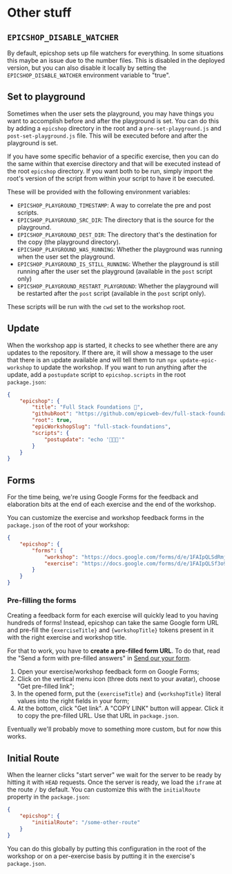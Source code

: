# Other stuff

## `EPICSHOP_DISABLE_WATCHER`

By default, epicshop sets up file watchers for everything. In some situations
this maybe an issue due to the number files. This is disabled in the deployed
version, but you can also disable it locally by setting the
`EPICSHOP_DISABLE_WATCHER` environment variable to "true".

## Set to playground

Sometimes when the user sets the playground, you may have things you want to
accomplish before and after the playground is set. You can do this by adding a
`epicshop` directory in the root and a `pre-set-playground.js` and
`post-set-playground.js` file. This will be executed before and after the
playground is set.

If you have some specific behavior of a specific exercise, then you can do the
same within that exercise directory and that will be executed instead of the
root `epicshop` directory. If you want both to be run, simply import the root's
version of the script from within your script to have it be executed.

These will be provided with the following environment variables:

- `EPICSHOP_PLAYGROUND_TIMESTAMP`: A way to correlate the pre and post scripts.
- `EPICSHOP_PLAYGROUND_SRC_DIR`: The directory that is the source for the
  playground.
- `EPICSHOP_PLAYGROUND_DEST_DIR`: The directory that's the destination for the
  copy (the playground directory).
- `EPICSHOP_PLAYGROUND_WAS_RUNNING`: Whether the playground was running when the
  user set the playground.
- `EPICSHOP_PLAYGROUND_IS_STILL_RUNNING`: Whether the playground is still
  running after the user set the playground (available in the `post` script
  only)
- `EPICSHOP_PLAYGROUND_RESTART_PLAYGROUND`: Whether the playground will be
  restarted after the `post` script (available in the `post` script only).

These scripts will be run with the `cwd` set to the workshop root.

## Update

When the workshop app is started, it checks to see whether there are any updates
to the repository. If there are, it will show a message to the user that there
is an update available and will tell them to run `npx update-epic-workshop` to
update the workshop. If you want to run anything after the update, add a
`postupdate` script to `epicshop.scripts` in the root `package.json`:

```json
{
	"epicshop": {
		"title": "Full Stack Foundations 🔭",
		"githubRoot": "https://github.com/epicweb-dev/full-stack-foundations/blob/main",
		"root": true,
		"epicWorkshopSlug": "full-stack-foundations",
		"scripts": {
			"postupdate": "echo '🎉🎉🎉'"
		}
	}
}
```

## Forms

For the time being, we're using Google Forms for the feedback and elaboration
bits at the end of each exercise and the end of the workshop.

You can customize the exercise and workshop feedback forms in the `package.json`
of the root of your workshop:

```json
{
	"epicshop": {
		"forms": {
			"workshop": "https://docs.google.com/forms/d/e/1FAIpQLSdRmj9p8-5zyoqRzxp3UpqSbC3aFkweXvvJIKes0a5s894gzg/viewform?hl=en&embedded=true&entry.2123647600={workshopTitle}",
			"exercise": "https://docs.google.com/forms/d/e/1FAIpQLSf3o9xyjQepTlOTH5Z7ZwkeSTdXh6YWI_RGc9KiyD3oUN0p6w/viewform?hl=en&embedded=true&entry.1836176234={workshopTitle}&entry.428900931={exerciseTitle}"
		}
	}
}
```

### Pre-filling the forms

Creating a feedback form for each exercise will quickly lead to you having
hundreds of forms! Instead, epicshop can take the same Google form URL and
pre-fill the `{exerciseTitle}` and `{workshopTitle}` tokens present in it with
the right exercise and workshop title.

For that to work, you have to **create a pre-filled form URL**. To do that, read
the "Send a form with pre-filled answers" in
[Send our your form](https://support.google.com/docs/answer/160000?co=GENIE.Platform%3DDesktop&hl=en).

1. Open your exercise/workshop feedback form on Google Forms;
1. Click on the vertical menu icon (three dots next to your avatar), choose "Get
   pre-filled link";
1. In the opened form, put the `{exerciseTitle}` and `{workshopTitle}` literal
   values into the right fields in your form;
1. At the bottom, click "Get link". A "COPY LINK" button will appear. Click it
   to copy the pre-filled URL. Use that URL in `package.json`.

Eventually we'll probably move to something more custom, but for now this works.

## Initial Route

When the learner clicks "start server" we wait for the server to be ready by
hitting it with `HEAD` requests. Once the server is ready, we load the `iframe`
at the route `/` by default. You can customize this with the `initialRoute`
property in the `package.json`:

```json
{
	"epicshop": {
		"initialRoute": "/some-other-route"
	}
}
```

You can do this globally by putting this configuration in the root of the
workshop or on a per-exercise basis by putting it in the exercise's
`package.json`.
